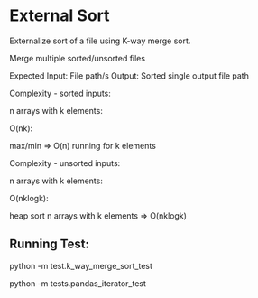 # External Sort
Externalize sort of a file using K-way merge sort.

Merge multiple sorted/unsorted files

Expected Input: File path/s
Output: Sorted single output file path

Complexity - sorted inputs:

n arrays with k elements:

O(nk):

max/min => O(n) running for k elements

Complexity - unsorted inputs:

n arrays with k elements:

O(nklogk):

heap sort n arrays with k elements => O(nklogk)


## Running Test:
python -m test.k_way_merge_sort_test

python -m tests.pandas_iterator_test
